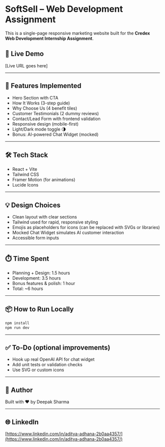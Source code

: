 # SoftSell – Web Development Assignment

This is a single-page responsive marketing website built for the **Credex Web Development Internship Assignment**.

## 🚀 Live Demo

\[Live URL goes here]

---

## 🧩 Features Implemented

* Hero Section with CTA
* How It Works (3-step guide)
* Why Choose Us (4 benefit tiles)
* Customer Testimonials (2 dummy reviews)
* Contact/Lead Form with frontend validation
* Responsive design (mobile-first)
* Light/Dark mode toggle 🌗
* Bonus: AI-powered Chat Widget (mocked)

---

## 🛠️ Tech Stack

* React + Vite
* Tailwind CSS
* Framer Motion (for animations)
* Lucide Icons

---

## 💡 Design Choices

* Clean layout with clear sections
* Tailwind used for rapid, responsive styling
* Emojis as placeholders for icons (can be replaced with SVGs or libraries)
* Mocked Chat Widget simulates AI customer interaction
* Accessible form inputs

---

## ⏱️ Time Spent

* Planning + Design: 1.5 hours
* Development: 3.5 hours
* Bonus features & polish: 1 hour
* Total: \~6 hours

---

## 📦 How to Run Locally

```bash
npm install
npm run dev
```

---

## ✅ To-Do (optional improvements)

* Hook up real OpenAI API for chat widget
* Add unit tests or validation checks
* Use SVG or custom icons

---

## 👤 Author

Built with ❤️ by Deepak Sharma

---

## 🌐 LinkedIn

[https://www.linkedin.com/in/aditya-adhana-2b0aa4357/](https://www.linkedin.com/in/aditya-adhana-2b0aa4357/)
